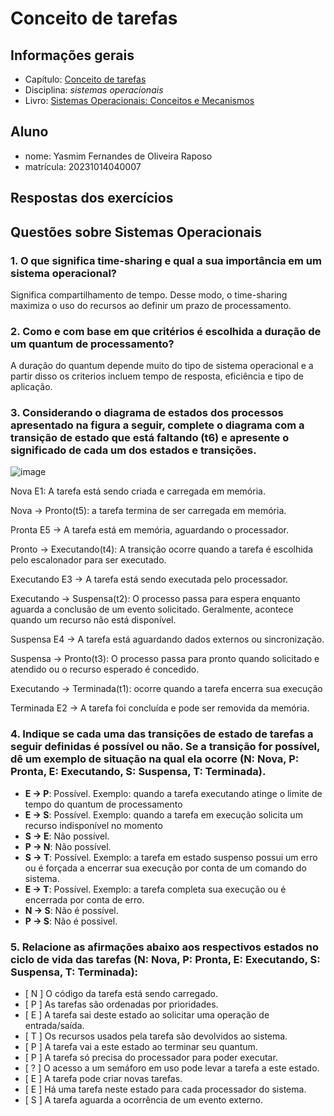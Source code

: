 # Conceito de tarefas

## Informações gerais

- Capítulo: [Conceito de tarefas](https://wiki.inf.ufpr.br/maziero/lib/exe/fetch.php?media=socm:socm-04.pdf)
- Disciplina: *sistemas operacionais*
- Livro: [Sistemas Operacionais: Conceitos e Mecanismos](https://wiki.inf.ufpr.br/maziero/doku.php?id=socm:start)

## Aluno

- nome: Yasmim Fernandes de Oliveira Raposo
- matrícula: 20231014040007

## Respostas dos exercícios

## Questões sobre Sistemas Operacionais

### 1. O que significa time-sharing e qual a sua importância em um sistema operacional?<br>
Significa compartilhamento de tempo. Desse modo, o time-sharing maximiza o uso do recursos ao definir um prazo de processamento.<br>

### 2. Como e com base em que critérios é escolhida a duração de um quantum de processamento?<br>
A duração do quantum depende muito do tipo de sistema operacional e a partir disso os criterios incluem tempo de resposta, eficiência e tipo de aplicação. <br>
### 3. Considerando o diagrama de estados dos processos apresentado na figura a seguir, complete o diagrama com a transição de estado que está faltando (t6) e apresente o significado de cada um dos estados e transições.<br>
![image](https://github.com/user-attachments/assets/5309ae06-9a34-4787-a4c5-d8bf79fa6ad9)


Nova E1: A tarefa está sendo criada e carregada em memória.

Nova -> Pronto(t5): a tarefa termina de ser carregada em memória.

Pronta E5 -> A tarefa está em memória, aguardando o processador.

Pronto -> Executando(t4): A transição ocorre quando a tarefa é escolhida pelo escalonador para ser executado.

Executando E3 -> A tarefa está sendo executada pelo processador.

Executando -> Suspensa(t2): O processo passa para espera enquanto aguarda a conclusão de um evento solicitado. Geralmente, acontece quando um recurso não está disponível.

Suspensa E4 -> A tarefa está aguardando dados externos ou sincronização.

Suspensa -> Pronto(t3): O processo passa para pronto quando solicitado e atendido ou o recurso esperado é concedido.

Executando → Terminada(t1): ocorre quando a tarefa encerra sua execução

Terminada E2 -> A tarefa foi concluída e pode ser removida da memória.

### 4. Indique se cada uma das transições de estado de tarefas a seguir definidas é possível ou não. Se a transição for possível, dê um exemplo de situação na qual ela ocorre (N: Nova, P: Pronta, E: Executando, S: Suspensa, T: Terminada).

- **E → P**: Possível. Exemplo: quando a tarefa executando atinge o limite de tempo do quantum de processamento<br>
- **E → S**: Possível.  Exemplo: quando a tarefa em execução solicita um recurso indisponível no momento
- **S → E**: Não possível. 
- **P → N**: Não possível. 
- **S → T**: Possível. Exemplo: a tarefa em estado suspenso possui um erro ou é forçada a encerrar sua execução por conta de um comando do sistema.
- **E → T**: Possível. Exemplo: a tarefa completa sua execução ou é encerrada por conta de erro.
- **N → S**: Não é possível.
- **P → S**: Não é possivel.

### 5. Relacione as afirmações abaixo aos respectivos estados no ciclo de vida das tarefas (N: Nova, P: Pronta, E: Executando, S: Suspensa, T: Terminada):

- [ N ] O código da tarefa está sendo carregado.
- [ P ] As tarefas são ordenadas por prioridades.
- [ E ] A tarefa sai deste estado ao solicitar uma operação de entrada/saída.
- [ T ] Os recursos usados pela tarefa são devolvidos ao sistema.
- [ P ] A tarefa vai a este estado ao terminar seu quantum. 
- [ P ] A tarefa só precisa do processador para poder executar.
- [ ? ] O acesso a um semáforo em uso pode levar a tarefa a este estado.
- [ E ] A tarefa pode criar novas tarefas.
- [ E ] Há uma tarefa neste estado para cada processador do sistema.
- [ S ] A tarefa aguarda a ocorrência de um evento externo.


